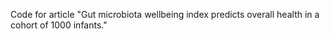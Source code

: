 Code for article "Gut microbiota wellbeing index predicts overall health in a cohort of 1000 infants."
